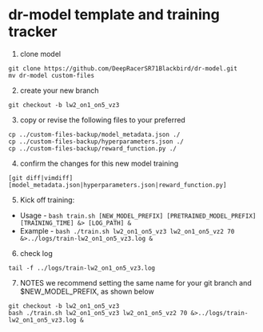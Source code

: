 # dr-model template and training tracker
1. clone model
```
git clone https://github.com/DeepRacerSR71Blackbird/dr-model.git
mv dr-model custom-files
```
2. create your new branch
```
git checkout -b lw2_on1_on5_vz3
```
3. copy or revise the following files to your preferred
```
cp ../custom-files-backup/model_metadata.json ./
cp ../custom-files-backup/hyperparameters.json ./
cp ../custom-files-backup/reward_function.py ./
```
4.  confirm the changes for this new model training
```
[git diff|vimdiff] [model_metadata.json|hyperparameters.json|reward_function.py]
```
5. Kick off training:
  * Usage - ```bash train.sh [NEW_MODEL_PREFIX] [PRETRAINED_MODEL_PREFIX] [TRAINING_TIME] &> [LOG_PATH] &```
  * Example - ```bash ./train.sh lw2_on1_on5_vz3 lw2_on1_on5_vz2 70 &>../logs/train-lw2_on1_on5_vz3.log &```
6. check log
```
tail -f ../logs/train-lw2_on1_on5_vz3.log 
```
7. NOTES
we recommend setting the same name for your git branch and $NEW_MODEL_PREFIX, as shown below
```
git checkout -b lw2_on1_on5_vz3
bash ./train.sh lw2_on1_on5_vz3 lw2_on1_on5_vz2 70 &>../logs/train-lw2_on1_on5_vz3.log &
```